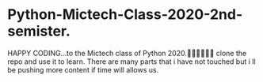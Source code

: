 # Python-Mictech-Class-2020-2nd-semister.
HAPPY CODING...to the Mictech class of Python  2020.💪🏿💪🏿💪🏿
clone the repo and use it to learn.
There are many parts that i have not touched but i ll be pushing more content if time will allows us.
